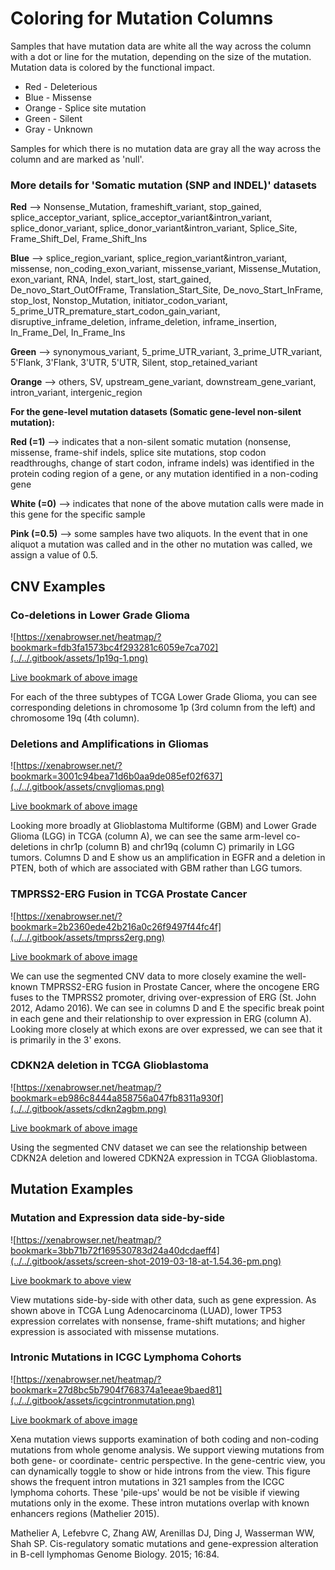 # Coloring for Mutation Columns

Samples that have mutation data are white all the way across the column with a dot or line for the mutation, depending on the size of the mutation. Mutation data is colored by the functional impact. 

* Red - Deleterious
* Blue - Missense
* Orange - Splice site mutation
* Green - Silent
* Gray - Unknown

Samples for which there is no mutation data are gray all the way across the column and are marked as 'null'.

### **More details for 'S**omatic mutation \(SNP and INDEL\)' datasets

**Red** --&gt; Nonsense\_Mutation, frameshift\_variant, stop\_gained, splice\_acceptor\_variant, splice\_acceptor\_variant&intron\_variant, splice\_donor\_variant, splice\_donor\_variant&intron\_variant, Splice\_Site, Frame\_Shift\_Del, Frame\_Shift\_Ins

**Blue** --&gt; splice\_region\_variant, splice\_region\_variant&intron\_variant, missense, non\_coding\_exon\_variant, missense\_variant, Missense\_Mutation, exon\_variant, RNA, Indel, start\_lost, start\_gained, De\_novo\_Start\_OutOfFrame, Translation\_Start\_Site, De\_novo\_Start\_InFrame, stop\_lost, Nonstop\_Mutation, initiator\_codon\_variant, 5\_prime\_UTR\_premature\_start\_codon\_gain\_variant, disruptive\_inframe\_deletion, inframe\_deletion, inframe\_insertion, In\_Frame\_Del, In\_Frame\_Ins

**Green** --&gt; synonymous\_variant, 5\_prime\_UTR\_variant, 3\_prime\_UTR\_variant, 5'Flank, 3'Flank, 3'UTR, 5'UTR, Silent, stop\_retained\_variant

**Orange** --&gt; others, SV, upstream_gene_variant, downstream\_gene\_variant, intron\_variant, intergenic\_region

**For the gene-level mutation datasets \(Somatic gene-level non-silent mutation\):**

**Red \(=1\)** --&gt; indicates that a non-silent somatic mutation \(nonsense, missense, frame-shif indels, splice site mutations, stop codon readthroughs, change of start codon, inframe indels\) was identified in the protein coding region of a gene, or any mutation identified in a non-coding gene

**White \(=0\)** --&gt; indicates that none of the above mutation calls were made in this gene for the specific sample

**Pink \(=0.5\)** --&gt; some samples have two aliquots. In the event that in one aliquot a mutation was called and in the other no mutation was called, we assign a value of 0.5.

## CNV Examples

### Co-deletions in Lower Grade Glioma <a id="codeletionsinlowergradeglioma"></a>

![https://xenabrowser.net/heatmap/?bookmark=fdb3fa1573bc4f293281c6059e7ca702](../../.gitbook/assets/1p19q-1.png)

[Live bookmark of above image](https://xenabrowser.net/heatmap/?bookmark=fdb3fa1573bc4f293281c6059e7ca702)

For each of the three subtypes of TCGA Lower Grade Glioma, you can see corresponding deletions in chromosome 1p \(3rd column from the left\) and chromosome 19q \(4th column\).

### Deletions and Amplifications in Gliomas <a id="deletionsandamplificationsingliomas"></a>

![https://xenabrowser.net/?bookmark=3001c94bea71d6b0aa9de085ef02f637](../../.gitbook/assets/cnvgliomas.png)

[Live bookmark of above image](https://xenabrowser.net/?bookmark=3001c94bea71d6b0aa9de085ef02f637)

Looking more broadly at Glioblastoma Multiforme \(GBM\) and Lower Grade Glioma \(LGG\) in TCGA \(column A\), we can see the same arm-level co-deletions in chr1p \(column B\) and chr19q \(column C\) primarily in LGG tumors. Columns D and E show us an amplification in EGFR and a deletion in PTEN, both of which are associated with GBM rather than LGG tumors.

### TMPRSS2-ERG Fusion in TCGA Prostate Cancer <a id="tmprss2ergfusionintcgaprostatecancer"></a>

![https://xenabrowser.net/?bookmark=2b2360ede42b216a0c26f9497f44fc4f](../../.gitbook/assets/tmprss2erg.png)

[Live bookmark of above image](https://xenabrowser.net/?bookmark=2b2360ede42b216a0c26f9497f44fc4f)

We can use the segmented CNV data to more closely examine the well-known TMPRSS2-ERG fusion in Prostate Cancer, where the oncogene ERG fuses to the TMPRSS2 promoter, driving over-expression of ERG \(St. John 2012, Adamo 2016\). We can see in columns D and E the specific break point in each gene and their relationship to over expression in ERG \(column A\). Looking more closely at which exons are over expressed, we can see that it is primarily in the 3' exons.

### CDKN2A deletion in TCGA Glioblastoma <a id="cdkn2adeletionintcgaglioblastoma"></a>

![https://xenabrowser.net/heatmap/?bookmark=eb986c8444a858756a047fb8311a930f](../../.gitbook/assets/cdkn2agbm.png)

[Live bookmark of above image](https://xenabrowser.net/heatmap/?bookmark=eb986c8444a858756a047fb8311a930f)

Using the segmented CNV dataset we can see the relationship between CDKN2A deletion and lowered CDKN2A expression in TCGA Glioblastoma.

## Mutation Examples

### Mutation and Expression data side-by-side

![https://xenabrowser.net/heatmap/?bookmark=3bb71b72f169530783d24a40dcdaeff4](../../.gitbook/assets/screen-shot-2019-03-18-at-1.54.36-pm.png)

[Live bookmark to above view](https://xenabrowser.net/heatmap/?bookmark=3bb71b72f169530783d24a40dcdaeff4)

View mutations side-by-side with other data, such as gene expression. As shown above in TCGA Lung Adenocarcinoma \(LUAD\), lower TP53 expression correlates with nonsense, frame-shift mutations; and higher expression is associated with missense mutations.

### Intronic Mutations in ICGC Lymphoma Cohorts

![https://xenabrowser.net/heatmap/?bookmark=27d8bc5b7904f768374a1eeae9baed81](../../.gitbook/assets/icgcintronmutation.png)

[Live bookmark of above image](https://xenabrowser.net/heatmap/?bookmark=27d8bc5b7904f768374a1eeae9baed81)

Xena mutation views supports examination of both coding and non-coding mutations from whole genome analysis. We support viewing mutations from both gene- or coordinate- centric perspective. In the gene-centric view, you can dynamically toggle to show or hide introns from the view. This figure shows the frequent intron mutations in 321 samples from the ICGC lymphoma cohorts. These 'pile-ups' would be not be visible if viewing mutations only in the exome. These intron mutations overlap with known enhancers regions \(Mathelier 2015\).

Mathelier A, Lefebvre C, Zhang AW, Arenillas DJ, Ding J, Wasserman WW, Shah SP. Cis-regulatory somatic mutations and gene-expression alteration in B-cell lymphomas Genome Biology. 2015; 16:84.





